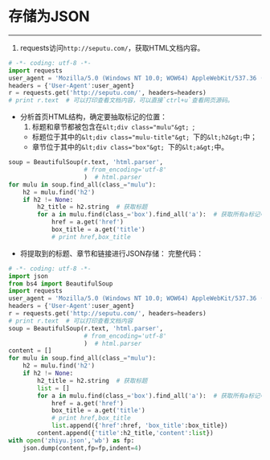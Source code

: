 # 存储为JSON
---
1. requests访问`http://seputu.com/`，获取HTML文档内容。
```python
# -*- coding: utf-8 -*-
import requests
user_agent = 'Mozilla/5.0 (Windows NT 10.0; WOW64) AppleWebKit/537.36 (KHTML, like Gecko) Chrome/68.0.3440.84 Safari/537.36'
headers = {'User-Agent':user_agent}
r = requests.get('http://seputu.com/', headers=headers)
# print r.text  # 可以打印查看文档内容，可以直接`ctrl+u`查看网页源码。
```
- 分析首页HTML结构，确定要抽取标记的位置：
    1. 标题和章节都被包含在```&lt;div class="mulu"&gt; ```;
    - 标题位于其中的```&lt;div class="mulu-title"&gt; ```下的```&lt;h2&gt;```中；
    - 章节位于其中的```&lt;div class="box"&gt; ```下的```&lt;a&gt;```中。
```python
soup = BeautifulSoup(r.text, 'html.parser',
                     # from_encoding='utf-8'
                     )  # html.parser
for mulu in soup.find_all(class_="mulu"):
    h2 = mulu.find('h2')
    if h2 != None:
        h2_title = h2.string  # 获取标题
        for a in mulu.find(class_='box').find_all('a'):  # 获取所有a标记中url和章节内容
            href = a.get('href')
            box_title = a.get('title')
            # print href,box_title
```
- 将提取到的标题、章节和链接进行JSON存储：
完整代码：


```python
# -*- coding: utf-8 -*-
import json
from bs4 import BeautifulSoup
import requests
user_agent = 'Mozilla/5.0 (Windows NT 10.0; WOW64) AppleWebKit/537.36 (KHTML, like Gecko) Chrome/68.0.3440.84 Safari/537.36'
headers = {'User-Agent':user_agent}
r = requests.get('http://seputu.com/', headers=headers)
# print r.text  # 可以打印查看文档内容
soup = BeautifulSoup(r.text, 'html.parser',
                     # from_encoding='utf-8'
                     )  # html.parser
content = []
for mulu in soup.find_all(class_="mulu"):
    h2 = mulu.find('h2')
    if h2 != None:
        h2_title = h2.string  # 获取标题
        list = []
        for a in mulu.find(class_='box').find_all('a'):  # 获取所有a标记中url和章节内容
            href = a.get('href')
            box_title = a.get('title')
            # print href,box_title
            list.append({'href':href, 'box_title':box_title})
        content.append({'title':h2_title,'content':list})
with open('zhiyu.json','wb') as fp:
    json.dump(content,fp=fp,indent=4)
```



    


